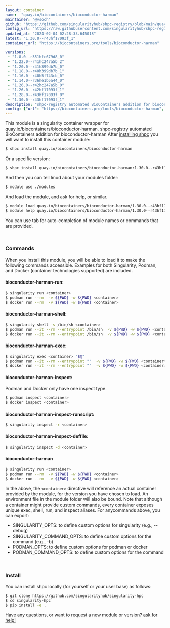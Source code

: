 ```yaml
---
layout: container
name:  "quay.io/biocontainers/bioconductor-harman"
maintainer: "@vsoch"
github: "https://github.com/singularityhub/shpc-registry/blob/main/quay.io/biocontainers/bioconductor-harman/container.yaml"
config_url: "https://raw.githubusercontent.com/singularityhub/shpc-registry/main/quay.io/biocontainers/bioconductor-harman/container.yaml"
updated_at: "2024-02-04 02:28:33.645018"
latest: "1.30.0--r43hf17093f_1"
container_url: "https://biocontainers.pro/tools/bioconductor-harman"

versions:
 - "1.8.0--r351hfc679d8_0"
 - "1.22.0--r41hc247a5b_2"
 - "1.20.0--r41h399db7b_0"
 - "1.18.0--r40h399db7b_1"
 - "1.16.0--r40h5f743cb_0"
 - "1.14.0--r36he1b5a44_0"
 - "1.26.0--r42hc247a5b_0"
 - "1.26.0--r42hf17093f_1"
 - "1.28.0--r43hf17093f_0"
 - "1.30.0--r43hf17093f_1"
description: "shpc-registry automated BioContainers addition for bioconductor-harman"
config: {"url": "https://biocontainers.pro/tools/bioconductor-harman", "maintainer": "@vsoch", "description": "shpc-registry automated BioContainers addition for bioconductor-harman", "latest": {"1.30.0--r43hf17093f_1": "sha256:307b4a661aecf16a4e90143931222491a5b331b894a8f52f831196df7ee565a3"}, "tags": {"1.8.0--r351hfc679d8_0": "sha256:f991fcbfe53b063c3c8c6ed799e43aa5eb6483a15aea768d7c2c2a9e0bab394a", "1.22.0--r41hc247a5b_2": "sha256:e5e641269bf7af27455ee10e9161519ad3f70de228de1ce9e06aca7257a64142", "1.20.0--r41h399db7b_0": "sha256:d193ffb7fa59965e752408632e16ad753cc2b028b2956c7eab67f88238cce09a", "1.18.0--r40h399db7b_1": "sha256:4be3fe0af552386f7319da63411731cf70383cd1722390f336adf56019146b76", "1.16.0--r40h5f743cb_0": "sha256:aa6bc75366be03ecd18d037263c30d59bbc54d3650018a8e7e9fc4d2cc7836f1", "1.14.0--r36he1b5a44_0": "sha256:571cd659d01dddbaad2aeb8abe84bbd3b3db6fcfc42e2e4f9da32ee3f642c9dc", "1.26.0--r42hc247a5b_0": "sha256:8889a1695f6ffcfbdb4fbf200d912419b07e1e6a9add6244ae959947d55cd356", "1.26.0--r42hf17093f_1": "sha256:ab0a1f5eef2e4c4a6677fb639d6ecb822e20777b44352ac15db66d5e16f5cd30", "1.28.0--r43hf17093f_0": "sha256:09643af42ab77a1a09b14bb5ab17dc011dba9407f1bbd133eabd514777e79a7e", "1.30.0--r43hf17093f_1": "sha256:307b4a661aecf16a4e90143931222491a5b331b894a8f52f831196df7ee565a3"}, "docker": "quay.io/biocontainers/bioconductor-harman"}
---
```


This module is a singularity container wrapper for quay.io/biocontainers/bioconductor-harman.
shpc-registry automated BioContainers addition for bioconductor-harman
After [installing shpc](#install) you will want to install this container module:


```bash
$ shpc install quay.io/biocontainers/bioconductor-harman
```

Or a specific version:

```bash
$ shpc install quay.io/biocontainers/bioconductor-harman:1.30.0--r43hf17093f_1
```

And then you can tell lmod about your modules folder:

```bash
$ module use ./modules
```

And load the module, and ask for help, or similar.

```bash
$ module load quay.io/biocontainers/bioconductor-harman/1.30.0--r43hf17093f_1
$ module help quay.io/biocontainers/bioconductor-harman/1.30.0--r43hf17093f_1
```

You can use tab for auto-completion of module names or commands that are provided.

<br>

### Commands

When you install this module, you will be able to load it to make the following commands accessible.
Examples for both Singularity, Podman, and Docker (container technologies supported) are included.

#### bioconductor-harman-run:

```bash
$ singularity run <container>
$ podman run --rm  -v ${PWD} -w ${PWD} <container>
$ docker run --rm  -v ${PWD} -w ${PWD} <container>
```

#### bioconductor-harman-shell:

```bash
$ singularity shell -s /bin/sh <container>
$ podman run --it --rm --entrypoint /bin/sh  -v ${PWD} -w ${PWD} <container>
$ docker run --it --rm --entrypoint /bin/sh  -v ${PWD} -w ${PWD} <container>
```

#### bioconductor-harman-exec:

```bash
$ singularity exec <container> "$@"
$ podman run --it --rm --entrypoint ""  -v ${PWD} -w ${PWD} <container> "$@"
$ docker run --it --rm --entrypoint ""  -v ${PWD} -w ${PWD} <container> "$@"
```

#### bioconductor-harman-inspect:

Podman and Docker only have one inspect type.

```bash
$ podman inspect <container>
$ docker inspect <container>
```

#### bioconductor-harman-inspect-runscript:

```bash
$ singularity inspect -r <container>
```

#### bioconductor-harman-inspect-deffile:

```bash
$ singularity inspect -d <container>
```



#### bioconductor-harman

```bash
$ singularity run <container>
$ podman run --rm  -v ${PWD} -w ${PWD} <container>
$ docker run --rm  -v ${PWD} -w ${PWD} <container>
```


In the above, the `<container>` directive will reference an actual container provided
by the module, for the version you have chosen to load. An environment file in the
module folder will also be bound. Note that although a container
might provide custom commands, every container exposes unique exec, shell, run, and
inspect aliases. For anycommands above, you can export:

 - SINGULARITY_OPTS: to define custom options for singularity (e.g., --debug)
 - SINGULARITY_COMMAND_OPTS: to define custom options for the command (e.g., -b)
 - PODMAN_OPTS: to define custom options for podman or docker
 - PODMAN_COMMAND_OPTS: to define custom options for the command

<br>

### Install

You can install shpc locally (for yourself or your user base) as follows:

```bash
$ git clone https://github.com/singularityhub/singularity-hpc
$ cd singularity-hpc
$ pip install -e .
```

Have any questions, or want to request a new module or version? [ask for help!](https://github.com/singularityhub/singularity-hpc/issues)